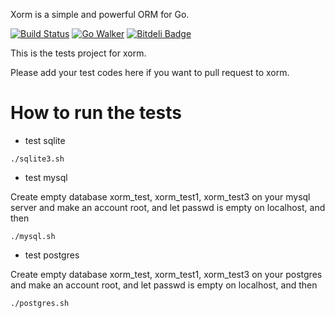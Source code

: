 Xorm is a simple and powerful ORM for Go.

[![Build Status](https://drone.io/github.com/go-xorm/tests/status.png)](https://drone.io/github.com/go-xorm/tests/latest)  [![Go Walker](http://gowalker.org/api/v1/badge)](http://gowalker.org/github.com/go-xorm/xorm) [![Bitdeli Badge](https://d2weczhvl823v0.cloudfront.net/lunny/xorm/trend.png)](https://bitdeli.com/free "Bitdeli Badge")

This is the tests project for xorm.

Please add your test codes here if you want to pull request to xorm.

# How to run the tests

* test sqlite

```
./sqlite3.sh
```

* test mysql

Create empty database xorm_test, xorm_test1, xorm_test3 on your mysql server and make an account root, and let passwd is empty on localhost, and then

```
./mysql.sh
```

* test postgres

Create empty database xorm_test, xorm_test1, xorm_test3 on your postgres and make an account root, and let passwd is empty on localhost, and then

```
./postgres.sh
```